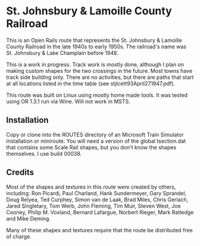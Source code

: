 # St. Johnsbury & Lamoille County Railroad

This is an Open Rails route that represents the St. Johnsbury & Lamoille County
Railroad in the late 1940s to early 1950s.  The railroad's name was
St. Johnsbury & Lake Champlain before 1948.

This is a work in progress.  Track work is mostly done, although I plan on
making custom shapes for the two crossings in the future.  Most towns have
track side building only.  There are no activities, but there are paths that
start at all locations listed in the time table (see stjlcett93April271947.pdf).

This route was built on Linux using mostly home made tools.  It was tested
using OR 1.3.1 run via Wine.  Will not work in MSTS.

## Installation

Copy or clone into the ROUTES directory of an Microsoft Train Simulator
installation or miniroute.  You will need a version of the global tsection.dat
that contains some Scale Rail shapes, but you don't know the shapes themselves.
I use build 00038.

## Credits

Most of the shapes and textures in this route were created by others,
including: Ron Picardi, Paul Charland, Hank Sundermeyer, Gary Sprandel,
Doug Relyea, Ted Curphey, Simon van de Laak, Brad Miles, Chris Gerlach,
Jared Singletary, Tom Werb, John Fleming, Tim Muir, Steven West,
Joe Cooney, Philip M. Voxland, Bernard Lafargue, Norbert Rieger, Mark Ratledge
and Mike Deming.

Many of these shapes and textures require that the route be distributed
free of charge.
